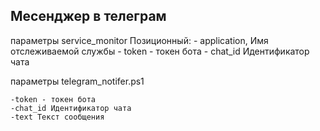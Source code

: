 ## Месенджер в телеграм

параметры service_monitor
   Позиционный:
        -   application, Имя отслеживаемой службы
        -   token - токен бота
        -   chat_id Идентификатор чата  

параметры telegram_notifer.ps1

    -token - токен бота
    -chat_id Идентификатор чата
    -text Текст сообщения